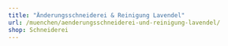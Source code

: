 ```yaml
---
title: "Änderungsschneiderei & Reinigung Lavendel"
url: /muenchen/aenderungsschneiderei-und-reinigung-lavendel/
shop: Schneiderei
---
```

